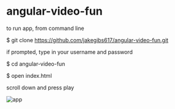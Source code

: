 # angular-video-fun

to run app, from command line

$ git clone https://github.com/jakegibs617/angular-video-fun.git

if prompted, type in your username and password

$ cd angular-video-fun

$ open index.html

scroll down and press play


![app](http://i.imgur.com/tc1DDg6.png)
